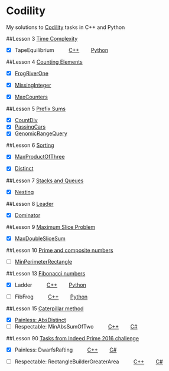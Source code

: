 ﻿Codility
========

My solutions to [Codility](https://codility.com/programmers/lessons/) tasks in C++ and Python

##Lesson 3 [Time Complexity](https://codility.com/programmers/lessons/1)
- [x] TapeEquilibrium  &nbsp;&nbsp;&nbsp;&nbsp;&nbsp;&nbsp;&nbsp;&nbsp; [C++][L1_1_C] &nbsp;&nbsp;&nbsp;&nbsp;&nbsp;&nbsp; [Python][L1_1_P]

##Lesson 4 [Counting Elements](https://codility.com/programmers/lessons/2)
- [x] [FrogRiverOne](https://github.com/kerydan/Codility/blob/master/src/C++/lesson2/L2_CountingElements_FrogRiverOne.cpp)
- [x] [MissingInteger](https://github.com/kerydan/Codility/blob/master/src/C++/lesson2/L2_CountingElements_MissingInteger.cpp)
- [x] [MaxCounters](https://github.com/kerydan/Codility/blob/master/src/C++/lesson2/L2_CountingElements_MaxCounters.cpp)


##Lesson 5 [Prefix Sums](https://codility.com/programmers/lessons/3)
- [x] [CountDiv](https://github.com/kerydan/Codility/blob/master/src/C++/lesson3/L3_PrefixSums_CountDiv.cpp)
- [x] [PassingCars](https://github.com/kerydan/Codility/blob/master/src/C++/lesson3/L3_PrefixSums_PassingCars.cpp)
- [x] [GenomicRangeQuery](https://github.com/kerydan/Codility/blob/master/src/C++/lesson3/L3_PrefixSums_GenomicRangeQuery.cpp)

##Lesson 6 [Sorting](https://codility.com/programmers/lessons/4)
- [x] [MaxProductOfThree](https://github.com/kerydan/Codility/blob/master/src/C++/lesson4/L4_Sorting_MaxProductOfThree.cpp)
- [x] [Distinct](https://github.com/kerydan/Codility/blob/master/src/C++/lesson4/L4_Sorting_Distinct.cpp)


##Lesson 7 [Stacks and Queues](https://codility.com/programmers/lessons/5)
- [x] [Nesting](https://github.com/kerydan/Codility/blob/master/src/C++/lesson5/L5_StacksAndQueues_Nesting.cpp)

##Lesson 8 [Leader](https://codility.com/programmers/lessons/6)
- [x] [Dominator](https://github.com/kerydan/Codility/blob/master/src/C++/lesson6/L6_Leader_Dominator.cpp)

##Lesson 9 [Maximum Slice Problem](https://codility.com/programmers/lessons/7)
- [x] [MaxDoubleSliceSum](https://github.com/kerydan/Codility/blob/master/src/C++/lesson7/L7_MSP_MaxDoubleSliceSum.cpp)

##Lesson 10 [Prime and composite numbers](https://codility.com/programmers/lessons/8)
- [ ] [MinPerimeterRectangle](https://github.com/kerydan/Codility/blob/master/src/C++/lesson8/L8_PACN_MinPerimeterRectangle.cpp)

##Lesson 13 [Fibonacci numbers](https://codility.com/programmers/lessons/11)
- [x] Ladder  &nbsp;&nbsp;&nbsp;&nbsp;&nbsp;&nbsp;&nbsp;&nbsp; [C++][L13_1_C] &nbsp;&nbsp;&nbsp;&nbsp;&nbsp;&nbsp; [Python][L13_1_P]
- [ ] FibFrog  &nbsp;&nbsp;&nbsp;&nbsp;&nbsp;&nbsp;&nbsp;&nbsp; [C++][L13_2_C] &nbsp;&nbsp;&nbsp;&nbsp;&nbsp;&nbsp; [Python][L13_2_P]


##Lesson 15 [Caterpillar method](https://codility.com/programmers/lessons/13)
- [x] [Painless: AbsDistinct](https://github.com/kerydan/Codility/blob/master/src/C++/lesson15/L15_Caterpillar_AbsDistinct.cpp)
- [ ] Respectable: MinAbsSumOfTwo  &nbsp;&nbsp;&nbsp;&nbsp;&nbsp;&nbsp;&nbsp;&nbsp; [C++][L15_2_C] &nbsp;&nbsp;&nbsp;&nbsp;&nbsp;&nbsp; [C#][L15_2_CS]

##Lesson 90 [Tasks from Indeed Prime 2016 challenge](https://codility.com/programmers/lessons/19/)
- [x] Painless: DwarfsRafting  &nbsp;&nbsp;&nbsp;&nbsp;&nbsp;&nbsp;&nbsp;&nbsp; [C++][L90_1_C] &nbsp;&nbsp;&nbsp;&nbsp;&nbsp;&nbsp; [C#][L90_1_CS]
- [ ] Respectable: RectangleBuilderGreaterArea  &nbsp;&nbsp;&nbsp;&nbsp;&nbsp;&nbsp;&nbsp;&nbsp; [C++][L90_2_C] &nbsp;&nbsp;&nbsp;&nbsp;&nbsp;&nbsp; [C#][L90_2_CS]



[L1_1_C]: https://github.com/kerydan/Codility/blob/master/src/C++/lesson1/L1_TimeComplexity_TapeEquilibrium.cpp/
[L1_1_P]: https://github.com/kerydan/Codility/blob/master/src/Python/lesson1/L1_TimeComplexity_TapeEquilibrium.py/

[L13_1_C]: https://github.com/kerydan/Codility/blob/master/src/C++/lesson11/L11_Fibonacci_Ladder.cpp/
[L13_1_P]: https://github.com/kerydan/Codility/blob/master/src/Python/lesson11/L11_Fibonacci_Ladder.py/
[L13_2_C]: https://github.com/kerydan/Codility/blob/master/src/C++/lesson11/L11_Fibonacci_FibFrog.cpp/
[L13_2_P]: https://github.com/kerydan/Codility/blob/master/src/Python/lesson11/L11_Fibonacci_FibFrog.py/

[L15_2_C]: https://github.com/kerydan/Codility/blob/master/src/C++/lesson15/L15_Caterpillar_MinAbsSumOfTwo.cpp
[L15_2_CS]: https://github.com/kerydan/Codility/blob/master/src/CS/lesson15/L15_Caterpillar_MinAbsSumOfTwo.cs

[L90_1_C]: https://github.com/kerydan/Codility/blob/master/src/C++/lesson90/L90_DwarfRafting.cpp/
[L90_1_CS]: https://github.com/kerydan/Codility/blob/master/src/CS/lesson90/L90_DwarfRafting.cs/
[L90_2_C]: https://github.com/kerydan/Codility/blob/master/src/C++/lesson90/L90_RectBuilder.cpp/
[L90_2_CS]: https://github.com/kerydan/Codility/blob/master/src/CS/lesson90/L90_RectBuilder.cs/



